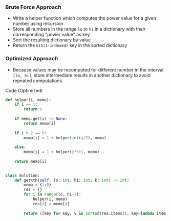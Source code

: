 ### Brute Force Approach
- Write a helper function which computes the power value for a given number using recursion
- Store all numbers in the range ```lo``` to ```hi``` in a dictionary with their corresponding "power value" as key
- Sort the resulting dictionary by value
- Return the ```kth(1-indexed)``` key in the sorted dictionary

### Optimized Approach
- Because values may be recomputed for different number in the interval ```[lo, hi]```, store intermediate results in another dictionary to avoid repeated computations


Code (Optimized)
```Python
def helper(i, memo):
    if i == 1:
        return 0
    
    if memo.get(i) != None:
        return memo[i]
    
    if i % 2 == 0:
        memo[i] = 1 + helper(int(i/2), memo)
        
    else:
        memo[i] = 1 + helper(i*3+1, memo)
        
    return memo[i]
        

class Solution:
    def getKth(self, lo: int, hi: int, k: int) -> int:
        memo = {1:0}
        res = {}
        for i in range(lo, hi+1):
            helper(i, memo)
            res[i] = memo[i]
        
        return ([key for key, v in sorted(res.items(), key=lambda item: item[1])])[k-1]
        
```

